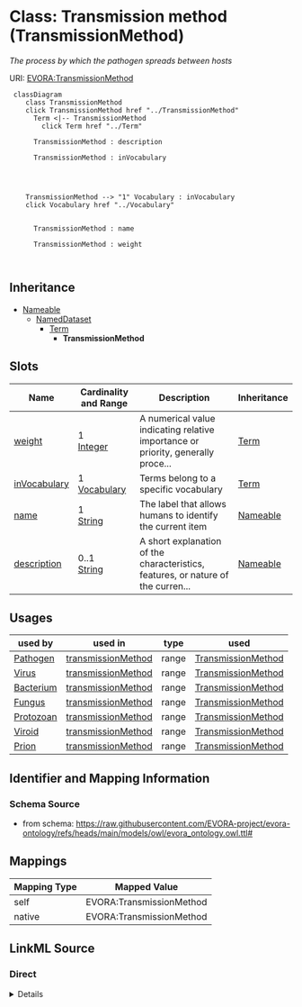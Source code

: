 

# Class: Transmission method (TransmissionMethod)


_The process by which the pathogen spreads between hosts_





URI: [EVORA:TransmissionMethod](https://raw.githubusercontent.com/EVORA-project/evora-ontology/refs/heads/main/models/owl/evora_ontology.owl.ttl#TransmissionMethod)






```mermaid
 classDiagram
    class TransmissionMethod
    click TransmissionMethod href "../TransmissionMethod"
      Term <|-- TransmissionMethod
        click Term href "../Term"
      
      TransmissionMethod : description
        
      TransmissionMethod : inVocabulary
        
          
    
    
    TransmissionMethod --> "1" Vocabulary : inVocabulary
    click Vocabulary href "../Vocabulary"

        
      TransmissionMethod : name
        
      TransmissionMethod : weight
        
      
```





## Inheritance
* [Nameable](Nameable.md)
    * [NamedDataset](NamedDataset.md)
        * [Term](Term.md)
            * **TransmissionMethod**



## Slots

| Name | Cardinality and Range | Description | Inheritance |
| ---  | --- | --- | --- |
| [weight](weight.md) | 1 <br/> [Integer](Integer.md) | A numerical value indicating relative importance or priority, generally proce... | [Term](Term.md) |
| [inVocabulary](inVocabulary.md) | 1 <br/> [Vocabulary](Vocabulary.md) | Terms belong to a specific vocabulary | [Term](Term.md) |
| [name](name.md) | 1 <br/> [String](String.md) | The label that allows humans to identify the current item | [Nameable](Nameable.md) |
| [description](description.md) | 0..1 <br/> [String](String.md) | A short explanation of the characteristics, features, or nature of the curren... | [Nameable](Nameable.md) |





## Usages

| used by | used in | type | used |
| ---  | --- | --- | --- |
| [Pathogen](Pathogen.md) | [transmissionMethod](transmissionMethod.md) | range | [TransmissionMethod](TransmissionMethod.md) |
| [Virus](Virus.md) | [transmissionMethod](transmissionMethod.md) | range | [TransmissionMethod](TransmissionMethod.md) |
| [Bacterium](Bacterium.md) | [transmissionMethod](transmissionMethod.md) | range | [TransmissionMethod](TransmissionMethod.md) |
| [Fungus](Fungus.md) | [transmissionMethod](transmissionMethod.md) | range | [TransmissionMethod](TransmissionMethod.md) |
| [Protozoan](Protozoan.md) | [transmissionMethod](transmissionMethod.md) | range | [TransmissionMethod](TransmissionMethod.md) |
| [Viroid](Viroid.md) | [transmissionMethod](transmissionMethod.md) | range | [TransmissionMethod](TransmissionMethod.md) |
| [Prion](Prion.md) | [transmissionMethod](transmissionMethod.md) | range | [TransmissionMethod](TransmissionMethod.md) |






## Identifier and Mapping Information







### Schema Source


* from schema: https://raw.githubusercontent.com/EVORA-project/evora-ontology/refs/heads/main/models/owl/evora_ontology.owl.ttl#




## Mappings

| Mapping Type | Mapped Value |
| ---  | ---  |
| self | EVORA:TransmissionMethod |
| native | EVORA:TransmissionMethod |







## LinkML Source

<!-- TODO: investigate https://stackoverflow.com/questions/37606292/how-to-create-tabbed-code-blocks-in-mkdocs-or-sphinx -->

### Direct

<details>
```yaml
name: TransmissionMethod
description: The process by which the pathogen spreads between hosts
title: Transmission method
from_schema: https://raw.githubusercontent.com/EVORA-project/evora-ontology/refs/heads/main/models/owl/evora_ontology.owl.ttl#
is_a: Term

```
</details>

### Induced

<details>
```yaml
name: TransmissionMethod
description: The process by which the pathogen spreads between hosts
title: Transmission method
from_schema: https://raw.githubusercontent.com/EVORA-project/evora-ontology/refs/heads/main/models/owl/evora_ontology.owl.ttl#
is_a: Term
attributes:
  weight:
    name: weight
    description: A numerical value indicating relative importance or priority, generally
      processed in ascending order. This weight helps prioritize content when organizing
      or processing data. Its value can be negative, with a default set to 0
    title: weight
    from_schema: https://raw.githubusercontent.com/EVORA-project/evora-ontology/refs/heads/main/models/owl/evora_ontology.owl.ttl#
    close_mappings:
    - adms:status
    rank: 1000
    ifabsent: int(0)
    alias: weight
    owner: TransmissionMethod
    domain_of:
    - DataProvider
    - Term
    range: integer
    required: true
    multivalued: false
  inVocabulary:
    name: inVocabulary
    description: Terms belong to a specific vocabulary
    title: in Vocabulary
    from_schema: https://raw.githubusercontent.com/EVORA-project/evora-ontology/refs/heads/main/models/owl/evora_ontology.owl.ttl#
    aliases:
    - catalog
    close_mappings:
    - wdp:P972
    rank: 1000
    alias: inVocabulary
    owner: TransmissionMethod
    domain_of:
    - Term
    range: Vocabulary
    required: true
    multivalued: false
  name:
    name: name
    description: The label that allows humans to identify the current item
    title: name
    comments:
    - 'The title of the item should be as short and descriptive as possible. E.g.
      for virus products it should basically be based on the following Pattern:

      "Virus name", "virus host type", "collection year", "country of collection"
      ex "suspected epidemiological origin", "genotype", "strain", "variant name or
      specific feature"'
    from_schema: https://raw.githubusercontent.com/EVORA-project/evora-ontology/refs/heads/main/models/owl/evora_ontology.owl.ttl#
    exact_mappings:
    - dct:title
    close_mappings:
    - rdfs:label
    rank: 1000
    alias: name
    owner: TransmissionMethod
    domain_of:
    - Nameable
    range: string
    required: true
    multivalued: false
  description:
    name: description
    description: A short explanation of the characteristics, features, or nature of
      the current item
    title: description
    comments:
    - 'Describe this item in few lines. This description will serve as a summary to
      present the item.

      '
    from_schema: https://raw.githubusercontent.com/EVORA-project/evora-ontology/refs/heads/main/models/owl/evora_ontology.owl.ttl#
    exact_mappings:
    - dct:description
    rank: 1000
    alias: description
    owner: TransmissionMethod
    domain_of:
    - Nameable
    range: string
    required: false
    multivalued: false

```
</details>